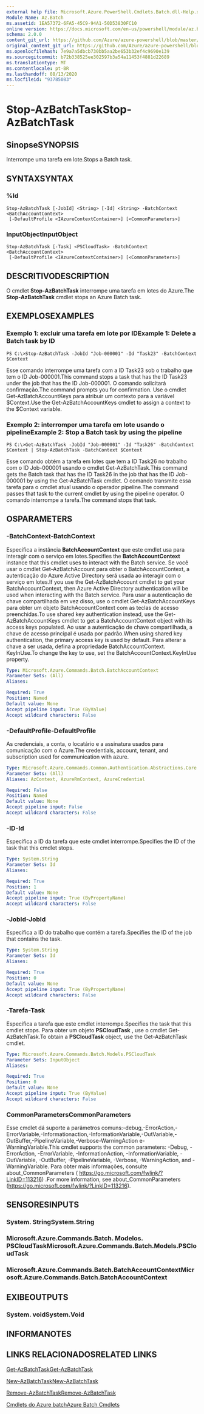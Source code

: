 ```yaml
---
external help file: Microsoft.Azure.PowerShell.Cmdlets.Batch.dll-Help.xml
Module Name: Az.Batch
ms.assetid: 1EA57372-6FA5-45C9-94A1-50D53830FC10
online version: https://docs.microsoft.com/en-us/powershell/module/az.batch/stop-azbatchtask
schema: 2.0.0
content_git_url: https://github.com/Azure/azure-powershell/blob/master/src/Batch/Batch/help/Stop-AzBatchTask.md
original_content_git_url: https://github.com/Azure/azure-powershell/blob/master/src/Batch/Batch/help/Stop-AzBatchTask.md
ms.openlocfilehash: 7e9a7a5dbcb730bb5aa2be653b32ef4c9690e139
ms.sourcegitcommit: b72b338525ee302597b3a54a11453f4881d22689
ms.translationtype: MT
ms.contentlocale: pt-BR
ms.lasthandoff: 08/13/2020
ms.locfileid: "93785083"
---
```

# <span data-ttu-id="4de2d-101">Stop-AzBatchTask</span><span class="sxs-lookup"><span data-stu-id="4de2d-101">Stop-AzBatchTask</span></span>

## <span data-ttu-id="4de2d-102">Sinopse</span><span class="sxs-lookup"><span data-stu-id="4de2d-102">SYNOPSIS</span></span>
<span data-ttu-id="4de2d-103">Interrompe uma tarefa em lote.</span><span class="sxs-lookup"><span data-stu-id="4de2d-103">Stops a Batch task.</span></span>

## <span data-ttu-id="4de2d-104">SYNTAX</span><span class="sxs-lookup"><span data-stu-id="4de2d-104">SYNTAX</span></span>

### <span data-ttu-id="4de2d-105">%</span><span class="sxs-lookup"><span data-stu-id="4de2d-105">Id</span></span>
```
Stop-AzBatchTask [-JobId] <String> [-Id] <String> -BatchContext <BatchAccountContext>
 [-DefaultProfile <IAzureContextContainer>] [<CommonParameters>]
```

### <span data-ttu-id="4de2d-106">InputObject</span><span class="sxs-lookup"><span data-stu-id="4de2d-106">InputObject</span></span>
```
Stop-AzBatchTask [-Task] <PSCloudTask> -BatchContext <BatchAccountContext>
 [-DefaultProfile <IAzureContextContainer>] [<CommonParameters>]
```

## <span data-ttu-id="4de2d-107">DESCRITIVO</span><span class="sxs-lookup"><span data-stu-id="4de2d-107">DESCRIPTION</span></span>
<span data-ttu-id="4de2d-108">O cmdlet **Stop-AzBatchTask** interrompe uma tarefa em lotes do Azure.</span><span class="sxs-lookup"><span data-stu-id="4de2d-108">The **Stop-AzBatchTask** cmdlet stops an Azure Batch task.</span></span>

## <span data-ttu-id="4de2d-109">EXEMPLOS</span><span class="sxs-lookup"><span data-stu-id="4de2d-109">EXAMPLES</span></span>

### <span data-ttu-id="4de2d-110">Exemplo 1: excluir uma tarefa em lote por ID</span><span class="sxs-lookup"><span data-stu-id="4de2d-110">Example 1: Delete a Batch task by ID</span></span>
```
PS C:\>Stop-AzBatchTask -JobId "Job-000001" -Id "Task23" -BatchContext $Context
```

<span data-ttu-id="4de2d-111">Esse comando interrompe uma tarefa com a ID Task23 sob o trabalho que tem o ID Job-000001.</span><span class="sxs-lookup"><span data-stu-id="4de2d-111">This command stops a task that has the ID Task23 under the job that has the ID Job-000001.</span></span>
<span data-ttu-id="4de2d-112">O comando solicitará confirmação.</span><span class="sxs-lookup"><span data-stu-id="4de2d-112">The command prompts you for confirmation.</span></span>
<span data-ttu-id="4de2d-113">Use o cmdlet Get-AzBatchAccountKeys para atribuir um contexto para a variável $Context.</span><span class="sxs-lookup"><span data-stu-id="4de2d-113">Use the Get-AzBatchAccountKeys cmdlet to assign a context to the $Context variable.</span></span>

### <span data-ttu-id="4de2d-114">Exemplo 2: interromper uma tarefa em lote usando o pipeline</span><span class="sxs-lookup"><span data-stu-id="4de2d-114">Example 2: Stop a Batch task by using the pipeline</span></span>
```
PS C:\>Get-AzBatchTask -JobId "Job-000001" -Id "Task26" -BatchContext $Context | Stop-AzBatchTask -BatchContext $Context
```

<span data-ttu-id="4de2d-115">Esse comando obtém a tarefa em lotes que tem a ID Task26 no trabalho com o ID Job-000001 usando o cmdlet Get-AzBatchTask.</span><span class="sxs-lookup"><span data-stu-id="4de2d-115">This command gets the Batch task that has the ID Task26 in the job that has the ID Job-000001 by using the Get-AzBatchTask cmdlet.</span></span>
<span data-ttu-id="4de2d-116">O comando transmite essa tarefa para o cmdlet atual usando o operador pipeline.</span><span class="sxs-lookup"><span data-stu-id="4de2d-116">The command passes that task to the current cmdlet by using the pipeline operator.</span></span>
<span data-ttu-id="4de2d-117">O comando interrompe a tarefa.</span><span class="sxs-lookup"><span data-stu-id="4de2d-117">The command stops that task.</span></span>

## <span data-ttu-id="4de2d-118">OS</span><span class="sxs-lookup"><span data-stu-id="4de2d-118">PARAMETERS</span></span>

### <span data-ttu-id="4de2d-119">-BatchContext</span><span class="sxs-lookup"><span data-stu-id="4de2d-119">-BatchContext</span></span>
<span data-ttu-id="4de2d-120">Especifica a instância **BatchAccountContext** que este cmdlet usa para interagir com o serviço em lotes.</span><span class="sxs-lookup"><span data-stu-id="4de2d-120">Specifies the **BatchAccountContext** instance that this cmdlet uses to interact with the Batch service.</span></span>
<span data-ttu-id="4de2d-121">Se você usar o cmdlet Get-AzBatchAccount para obter o BatchAccountContext, a autenticação do Azure Active Directory será usada ao interagir com o serviço em lotes.</span><span class="sxs-lookup"><span data-stu-id="4de2d-121">If you use the Get-AzBatchAccount cmdlet to get your BatchAccountContext, then Azure Active Directory authentication will be used when interacting with the Batch service.</span></span> <span data-ttu-id="4de2d-122">Para usar a autenticação de chave compartilhada em vez disso, use o cmdlet Get-AzBatchAccountKeys para obter um objeto BatchAccountContext com as teclas de acesso preenchidas.</span><span class="sxs-lookup"><span data-stu-id="4de2d-122">To use shared key authentication instead, use the Get-AzBatchAccountKeys cmdlet to get a BatchAccountContext object with its access keys populated.</span></span> <span data-ttu-id="4de2d-123">Ao usar a autenticação de chave compartilhada, a chave de acesso principal é usada por padrão.</span><span class="sxs-lookup"><span data-stu-id="4de2d-123">When using shared key authentication, the primary access key is used by default.</span></span> <span data-ttu-id="4de2d-124">Para alterar a chave a ser usada, defina a propriedade BatchAccountContext. KeyInUse.</span><span class="sxs-lookup"><span data-stu-id="4de2d-124">To change the key to use, set the BatchAccountContext.KeyInUse property.</span></span>

```yaml
Type: Microsoft.Azure.Commands.Batch.BatchAccountContext
Parameter Sets: (All)
Aliases:

Required: True
Position: Named
Default value: None
Accept pipeline input: True (ByValue)
Accept wildcard characters: False
```

### <span data-ttu-id="4de2d-125">-DefaultProfile</span><span class="sxs-lookup"><span data-stu-id="4de2d-125">-DefaultProfile</span></span>
<span data-ttu-id="4de2d-126">As credenciais, a conta, o locatário e a assinatura usados para comunicação com o Azure.</span><span class="sxs-lookup"><span data-stu-id="4de2d-126">The credentials, account, tenant, and subscription used for communication with azure.</span></span>

```yaml
Type: Microsoft.Azure.Commands.Common.Authentication.Abstractions.Core.IAzureContextContainer
Parameter Sets: (All)
Aliases: AzContext, AzureRmContext, AzureCredential

Required: False
Position: Named
Default value: None
Accept pipeline input: False
Accept wildcard characters: False
```

### <span data-ttu-id="4de2d-127">-ID</span><span class="sxs-lookup"><span data-stu-id="4de2d-127">-Id</span></span>
<span data-ttu-id="4de2d-128">Especifica a ID da tarefa que este cmdlet interrompe.</span><span class="sxs-lookup"><span data-stu-id="4de2d-128">Specifies the ID of the task that this cmdlet stops.</span></span>

```yaml
Type: System.String
Parameter Sets: Id
Aliases:

Required: True
Position: 1
Default value: None
Accept pipeline input: True (ByPropertyName)
Accept wildcard characters: False
```

### <span data-ttu-id="4de2d-129">-JobId</span><span class="sxs-lookup"><span data-stu-id="4de2d-129">-JobId</span></span>
<span data-ttu-id="4de2d-130">Especifica a ID do trabalho que contém a tarefa.</span><span class="sxs-lookup"><span data-stu-id="4de2d-130">Specifies the ID of the job that contains the task.</span></span>

```yaml
Type: System.String
Parameter Sets: Id
Aliases:

Required: True
Position: 0
Default value: None
Accept pipeline input: True (ByPropertyName)
Accept wildcard characters: False
```

### <span data-ttu-id="4de2d-131">-Tarefa</span><span class="sxs-lookup"><span data-stu-id="4de2d-131">-Task</span></span>
<span data-ttu-id="4de2d-132">Especifica a tarefa que este cmdlet interrompe.</span><span class="sxs-lookup"><span data-stu-id="4de2d-132">Specifies the task that this cmdlet stops.</span></span>
<span data-ttu-id="4de2d-133">Para obter um objeto **PSCloudTask** , use o cmdlet Get-AzBatchTask.</span><span class="sxs-lookup"><span data-stu-id="4de2d-133">To obtain a **PSCloudTask** object, use the Get-AzBatchTask cmdlet.</span></span>

```yaml
Type: Microsoft.Azure.Commands.Batch.Models.PSCloudTask
Parameter Sets: InputObject
Aliases:

Required: True
Position: 0
Default value: None
Accept pipeline input: True (ByValue)
Accept wildcard characters: False
```

### <span data-ttu-id="4de2d-134">CommonParameters</span><span class="sxs-lookup"><span data-stu-id="4de2d-134">CommonParameters</span></span>
<span data-ttu-id="4de2d-135">Esse cmdlet dá suporte a parâmetros comuns:-debug,-ErrorAction,-ErrorVariable,-Informationaction,-InformationVariable,-OutVariable,-OutBuffer,-PipelineVariable,-Verbose-WarningAction e-WarningVariable.</span><span class="sxs-lookup"><span data-stu-id="4de2d-135">This cmdlet supports the common parameters: -Debug, -ErrorAction, -ErrorVariable, -InformationAction, -InformationVariable, -OutVariable, -OutBuffer, -PipelineVariable, -Verbose, -WarningAction, and -WarningVariable.</span></span> <span data-ttu-id="4de2d-136">Para obter mais informações, consulte about_CommonParameters ( https://go.microsoft.com/fwlink/?LinkID=113216) .</span><span class="sxs-lookup"><span data-stu-id="4de2d-136">For more information, see about_CommonParameters (https://go.microsoft.com/fwlink/?LinkID=113216).</span></span>

## <span data-ttu-id="4de2d-137">SENSORES</span><span class="sxs-lookup"><span data-stu-id="4de2d-137">INPUTS</span></span>

### <span data-ttu-id="4de2d-138">System. String</span><span class="sxs-lookup"><span data-stu-id="4de2d-138">System.String</span></span>

### <span data-ttu-id="4de2d-139">Microsoft.Azure.Commands.Batch. Modelos. PSCloudTask</span><span class="sxs-lookup"><span data-stu-id="4de2d-139">Microsoft.Azure.Commands.Batch.Models.PSCloudTask</span></span>

### <span data-ttu-id="4de2d-140">Microsoft.Azure.Commands.Batch.BatchAccountContext</span><span class="sxs-lookup"><span data-stu-id="4de2d-140">Microsoft.Azure.Commands.Batch.BatchAccountContext</span></span>

## <span data-ttu-id="4de2d-141">EXIBE</span><span class="sxs-lookup"><span data-stu-id="4de2d-141">OUTPUTS</span></span>

### <span data-ttu-id="4de2d-142">System. void</span><span class="sxs-lookup"><span data-stu-id="4de2d-142">System.Void</span></span>

## <span data-ttu-id="4de2d-143">INFORMA</span><span class="sxs-lookup"><span data-stu-id="4de2d-143">NOTES</span></span>

## <span data-ttu-id="4de2d-144">LINKS RELACIONADOS</span><span class="sxs-lookup"><span data-stu-id="4de2d-144">RELATED LINKS</span></span>

[<span data-ttu-id="4de2d-145">Get-AzBatchTask</span><span class="sxs-lookup"><span data-stu-id="4de2d-145">Get-AzBatchTask</span></span>](./Get-AzBatchTask.md)

[<span data-ttu-id="4de2d-146">New-AzBatchTask</span><span class="sxs-lookup"><span data-stu-id="4de2d-146">New-AzBatchTask</span></span>](./New-AzBatchTask.md)

[<span data-ttu-id="4de2d-147">Remove-AzBatchTask</span><span class="sxs-lookup"><span data-stu-id="4de2d-147">Remove-AzBatchTask</span></span>](./Remove-AzBatchTask.md)

[<span data-ttu-id="4de2d-148">Cmdlets do Azure batch</span><span class="sxs-lookup"><span data-stu-id="4de2d-148">Azure Batch Cmdlets</span></span>](/powershell/module/az.batch)


